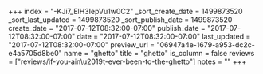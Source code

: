 +++
index = "-KJi7_ElH3IepVu1w0C2"
_sort_create_date = 1499873520
_sort_last_updated = 1499873520
_sort_publish_date = 1499873520
create_date = "2017-07-12T08:32:00-07:00"
publish_date = "2017-07-12T08:32:00-07:00"
date = "2017-07-12T08:32:00-07:00"
last_updated = "2017-07-12T08:32:00-07:00"
preview_url = "06947a4e-1679-a953-dc2c-e4a5705d8be0"
name = "ghetto"
title = "ghetto"
is_column = false
reviews = ["reviews/if-you-ain\u2019t-ever-been-to-the-ghetto"]
notes = ""
+++

